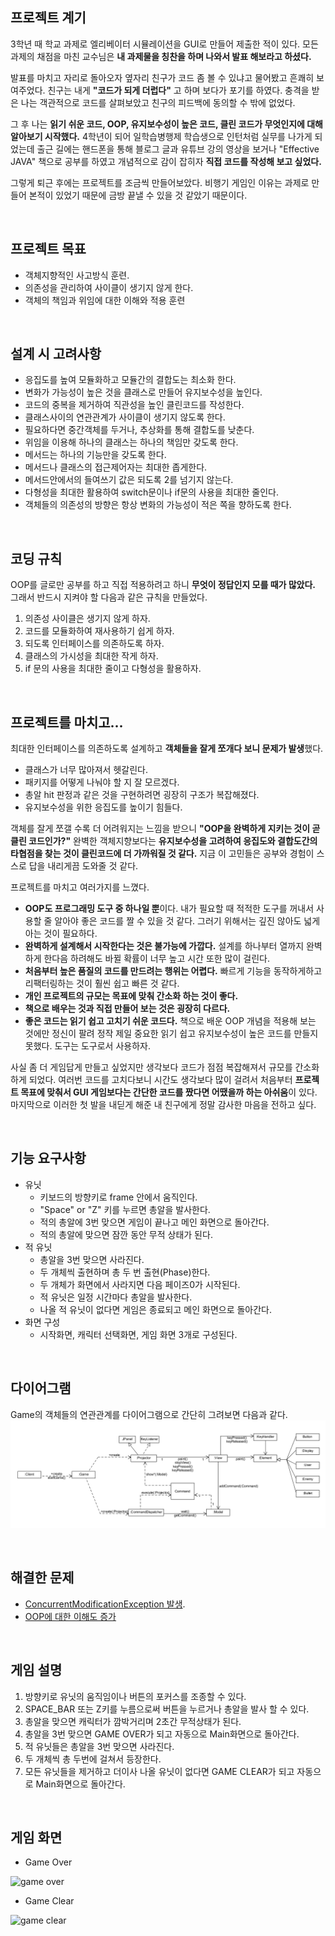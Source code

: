 ## 프로젝트 계기
3학년 때 학교 과제로 엘리베이터 시뮬레이션을 GUI로 만들어 제출한 적이 있다. 모든 과제의 채점을 마친 교수님은 **내 과제물을 칭찬을 하며 나와서 발표 해보라고 하셨다.**


발표를 마치고 자리로 돌아오자 옆자리 친구가 코드 좀 볼 수 있냐고 물어봤고 흔쾌히 보여주었다. 친구는 내게 **"코드가 되게 더럽다"** 고 하며 보다가 포기를 하였다. 충격을 받은 나는 객관적으로 코드를 살펴보았고 친구의 피드백에 동의할 수 밖에 없었다.


그 후 나는 **읽기 쉬운 코드, OOP, 유지보수성이 높은 코드, 클린 코드가 무엇인지에 대해 알아보기 시작했다.** 4학년이 되어 일학습병행제 학습생으로 인턴처럼 실무를 나가게 되었는데 출근 길에는 핸드폰을 통해 블로그 글과 유튜브 강의 영상을 보거나 "Effective JAVA" 책으로 공부를 하였고 개념적으로 감이 잡히자 **직접 코드를 작성해 보고 싶었다.** 


그렇게 퇴근 후에는 프로젝트를 조금씩 만들어보았다. 비행기 게임인 이유는 과제로 만들어 본적이 있었기 때문에 금방 끝낼 수 있을 것 같았기 때문이다.

<br>

## 프로젝트 목표
* 객체지향적인 사고방식 훈련.
* 의존성을 관리하여 사이클이 생기지 않게 한다.
* 객체의 책임과 위임에 대한 이해와 적용 훈련

<br>

## 설계 시 고려사항
* 응집도를 높여 모듈화하고 모듈간의 결합도는 최소화 한다.
* 변화가 가능성이 높은 것을 클래스로 만들어 유지보수성을 높인다.
* 코드의 중복을 제거하여 직관성을 높인 클린코드를 작성한다.
* 클래스사이의 연관관계가 사이클이 생기지 않도록 한다.
* 필요하다면 중간객체를 두거나, 추상화를 통해 결합도를 낮춘다.
* 위임을 이용해 하나의 클래스는 하나의 책임만 갖도록 한다.
* 메서드는 하나의 기능만을 갖도록 한다.
* 메서드나 클래스의 접근제어자는 최대한 좁게한다.
* 메서드안에서의 들여쓰기 값은 되도록 2를 넘기지 않는다.
* 다형성을 최대한 활용하여 switch문이나 if문의 사용을 최대한 줄인다.
* 객체들의 의존성의 방향은 항상 변화의 가능성이 적은 쪽을 향하도록 한다.

<br>

## 코딩 규칙
OOP를 글로만 공부를 하고 직접 적용하려고 하니 **무엇이 정답인지 모를 때가 많았다.** 그래서 반드시 지켜야 할 다음과 같은 규칙을 만들었다.
1. 의존성 사이클은 생기지 않게 하자.
2. 코드를 모듈화하여 재사용하기 쉽게 하자.
3. 되도록 인터페이스를 의존하도록 하자.
4. 클래스의 가시성을 최대한 작게 하자.
5. if 문의 사용을 최대한 줄이고 다형성을 활용하자.

<br>

## 프로젝트를 마치고...
최대한 인터페이스를 의존하도록 설계하고 **객체들을 잘게 쪼개다 보니 문제가 발생**했다.
- 클래스가 너무 많아져서 헷갈린다.
- 패키지를 어떻게 나눠야 할 지 잘 모르겠다.
- 총알 hit 판정과 같은 것을 구현하려면 굉장히 구조가 복잡해졌다.
- 유지보수성을 위한 응집도를 높이기 힘들다.

객체를 잘게 쪼갤 수록 더 어려워지는 느낌을 받으니 **"OOP을 완벽하게 지키는 것이 곧 클린 코드인가?"** 완벽한 객체지향보다는 **유지보수성을 고려하여 응집도와 결합도간의 타협점을 찾는 것이 클린코드에 더 가까워질 것 같다.** 지금 이 고민들은 공부와 경험이 스스로 답을 내리게끔 도와줄 것 같다.

프로젝트를 마치고 여러가지를 느꼈다.
- **OOP도 프로그래밍 도구 중 하나일 뿐**이다. 내가 필요할 때 적적한 도구를 꺼내서 사용할 줄 알아야 좋은 코드를 짤 수 있을 것 같다. 그러기 위해서는 깊진 않아도 넓게 아는 것이 필요하다.
- **완벽하게 설계해서 시작한다는 것은 불가능에 가깝다.** 설계를 하나부터 열까지 완벽하게 한다음 하려해도 바뀔 확률이 너무 높고 시간 또한 많이 걸린다.
- **처음부터 높은 품질의 코드를 만드려는 행위는 어렵다.** 빠르게 기능을 동작하게하고 리팩터링하는 것이 훨씬 쉽고 빠른 것 같다.
- **개인 프로젝트의 규모는 목표에 맞춰 간소화 하는 것이 좋다.** 
- **책으로 배우는 것과 직접 만들어 보는 것은 굉장히 다르다.**
- **좋은 코드는 읽기 쉽고 고치기 쉬운 코드다.** 책으로 배운 OOP 개념을 적용해 보는 것에만 정신이 팔려 정작 제일 중요한 읽기 쉽고 유지보수성이 높은 코드를 만들지 못했다. 도구는 도구로서 사용하자.


사실 좀 더 게임답게 만들고 싶었지만 생각보다 코드가 점점 복잡해져서 규모를 간소화 하게 되었다. 여러번 코드를 고치다보니 시간도 생각보다 많이 걸려서 처음부터 **프로젝트 목표에 맞춰서 GUI 게임보다는 간단한 코드를 짰다면 어땠을까 하는 아쉬움**이 있다. 마지막으로 이러한 첫 발을 내딛게 해준 내 친구에게 정말 감사한 마음을 전하고 싶다. 

<br>

## 기능 요구사항
* 유닛
  *  키보드의 방향키로 frame 안에서 움직인다.
  *  "Space" or "Z" 키를 누르면 총알을 발사한다.
  *  적의 총알에 3번 맞으면 게임이 끝나고 메인 화면으로 돌아간다.
  *  적의 총알에 맞으면 잠깐 동안 무적 상태가 된다.
* 적 유닛
  * 총알을 3번 맞으면 사라진다.
  * 두 개체씩 출현하며 총 두 번 출현(Phase)한다.
  * 두 개체가 화면에서 사라지면 다음 페이즈0가 시작된다.
  * 적 유닛은 일정 시간마다 총알을 발사한다.
  * 나올 적 유닛이 없다면 게임은 종료되고 메인 화면으로 돌아간다.
* 화면 구성
  * 시작화면, 캐릭터 선택화면, 게임 화면 3개로 구성된다.

<br>

## 다이어그램
Game의 객체들의 연관관계를 다이어그램으로 간단히 그려보면 다음과 같다.
![diagram](./img/diagram.png)

<br>

## 해결한 문제
- [ConcurrentModificationException 발생](https://javanitto.tistory.com/38).
- [OOP에 대한 이해도 증가](https://javanitto.tistory.com/2?category=996103)

<br>

## 게임 설명
1. 방향키로 유닛의 움직임이나 버튼의 포커스를 조종할 수 있다.
1. SPACE_BAR 또는 Z키를 누름으로써 버튼을 누르거나 총알을 발사 할 수 있다.
1. 총알을 맞으면 캐릭터가 깜박거리며 2초간 무적상태가 된다.
1. 총알을 3번 맞으면 GAME OVER가 되고 자동으로 Main화면으로 돌아간다.
1. 적 유닛들은 총알을 3번 맞으면 사라진다.
2. 두 개체씩 총 두번에 걸쳐서 등장한다.
4. 모든 유닛들을 제거하고 더이사 나올 유닛이 없다면 GAME CLEAR가 되고 자동으로 Main화면으로 돌아간다.

<br>

## 게임 화면
* Game Over

![game over](https://user-images.githubusercontent.com/53790137/148787913-0cf4943f-d520-4729-bd8e-6b79d5486409.gif)

* Game Clear

![game clear](https://user-images.githubusercontent.com/53790137/148788092-94506670-789b-43bd-a18a-eb3a037c8857.gif)
